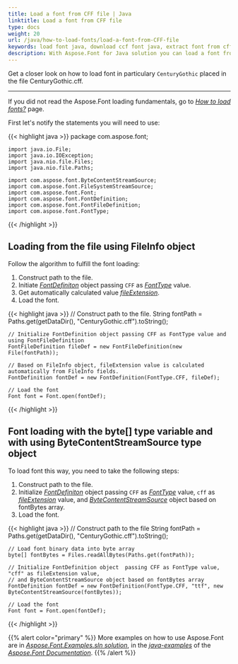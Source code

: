 ```yaml
---
title: Load a font from CFF file | Java
linktitle: Load a font from CFF file
type: docs
weight: 20
url: /java/how-to-load-fonts/load-a-font-from-CFF-file
keywords: load font java, download ccf font java, extract font from cff file java.
description: With Aspose.Font for Java solution you can load a font from a file on your hard drive disk even if this file is not a font inself. Let’s look at how to make it from a CFF file.
---
```


Get a closer look on how to load font in particulary `CenturyGothic` placed in the file CenturyGothic.cff.
____
If you did not read the Aspose.Font loading fundamentals, go to 
 [*How to load fonts?*](https://docs.aspose.com//font/java/how-to-load-fonts) page.

First let's notify the statements you will need to use:

{{< highlight java >}}
    package com.aspose.font;

    import java.io.File;
    import java.io.IOException;
    import java.nio.file.Files;
    import java.nio.file.Paths;

    import com.aspose.font.ByteContentStreamSource;
    import com.aspose.font.FileSystemStreamSource;
    import com.aspose.font.Font;
    import com.aspose.font.FontDefinition;
    import com.aspose.font.FontFileDefinition;
    import com.aspose.font.FontType;
{{< /highlight >}}

## Loading from the file using FileInfo object ##

Follow the algorithm to fulfill the font loading:
1. Construct path to the file.
2. Initiate [*FontDefiniton*](https://apireference.aspose.com/font/java/com.aspose.font/FontDefinition) object passing `CFF` as [*FontType*](https://apireference.aspose.com/font/java/com.aspose.font/FontType) value.
3. Get automatically calculated value [*fileExtension*](https://apireference.aspose.com/font/java/com.aspose.font/FontFileDefinition#FontFileDefinition-java.lang.String-com.aspose.font.StreamSource-).
4. Load the font.

{{< highlight java >}}
    // Construct path to the file.
    String fontPath = Paths.get(getDataDir(), "CenturyGothic.cff").toString();
	
    // Initialize FontDefinition object passing CFF as FontType value and using FontFileDefinition
    FontFileDefinition fileDef = new FontFileDefinition(new File(fontPath));

    // Based on FileInfo object, fileExtension value is calculated automatically from FileInfo fields.
    FontDefinition fontDef = new FontDefinition(FontType.CFF, fileDef);

    // Load the font
    Font font = Font.open(fontDef);
{{< /highlight >}}

## Font loading with the byte[] type variable and with using ByteContentStreamSource type object ##

To load font this way, you need to take the following steps:
1. Construct path to the file.
2. Initialize [*FontDefiniton*](https://apireference.aspose.com/font/java/com.aspose.font/FontDefinition) object  passing `CFF` as [*FontType*](https://apireference.aspose.com/font/java/com.aspose.font/FontType) value, `cff` as [*fileExtension*](https://apireference.aspose.com/font/java/com.aspose.font/FontFileDefinition#FontFileDefinition-java.lang.String-com.aspose.font.StreamSource-) value, and  [*ByteContentStreamSource*](https://apireference.aspose.com/font/java/com.aspose.font/ByteContentStreamSource) object based on fontBytes array.
3. Load the font.

{{< highlight java >}}
    // Construct path to the file
    String fontPath = Paths.get(getDataDir(), "CenturyGothic.cff").toString();

    // Load font binary data into byte array
    byte[] fontBytes = Files.readAllBytes(Paths.get(fontPath));

    // Initialize FontDefinition object  passing CFF as FontType value, "cff" as fileExtension value, 
    // and ByteContentStreamSource object based on fontBytes array
    FontDefinition fontDef = new FontDefinition(FontType.CFF, "ttf", new ByteContentStreamSource(fontBytes));

    // Load the font
    Font font = Font.open(fontDef);
{{< /highlight >}}

{{% alert color="primary" %}}
More examples on how to use Aspose.Font are in [*Aspose.Font.Examples.sln solution*](https://github.com/aspose-font/Aspose.Font-Documentation/tree/master/java-examples/src/main/java/com/aspose/font/examples), in the [*java-examples*](https://github.com/aspose-font/Aspose.Font-Documentation/tree/master/java-examples) of the [*Aspose.Font Documentation*](https://github.com/aspose-font/Aspose.Font-Documentation).
{{% /alert %}}





